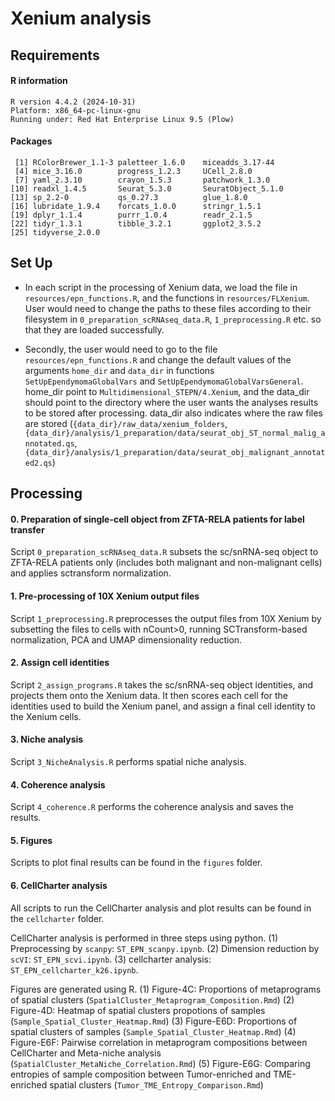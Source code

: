 # Xenium analysis

## Requirements

#### R information

```
R version 4.4.2 (2024-10-31)
Platform: x86_64-pc-linux-gnu
Running under: Red Hat Enterprise Linux 9.5 (Plow)
```

#### Packages
```
 [1] RColorBrewer_1.1-3 paletteer_1.6.0    miceadds_3.17-44  
 [4] mice_3.16.0        progress_1.2.3     UCell_2.8.0       
 [7] yaml_2.3.10        crayon_1.5.3       patchwork_1.3.0   
[10] readxl_1.4.5       Seurat_5.3.0       SeuratObject_5.1.0
[13] sp_2.2-0           qs_0.27.3          glue_1.8.0        
[16] lubridate_1.9.4    forcats_1.0.0      stringr_1.5.1     
[19] dplyr_1.1.4        purrr_1.0.4        readr_2.1.5       
[22] tidyr_1.3.1        tibble_3.2.1       ggplot2_3.5.2     
[25] tidyverse_2.0.0 
```

## Set Up

- In each script in the processing of Xenium data, we load the file in `resources/epn_functions.R`, and the functions in `resources/FLXenium`. User would need to change the paths to these files according to their filesystem in `0_preparation_scRNAseq_data.R`, `1_preprocessing.R` etc. so that they are loaded successfully.

- Secondly, the user would need to go to the file `resources/epn_functions.R` and change the default values of the arguments `home_dir` and `data_dir` in functions `SetUpEpendymomaGlobalVars` and `SetUpEpendymomaGlobalVarsGeneral`. home_dir point to `Multidimensional_STEPN/4.Xenium`, and the data_dir should point to the directory where the user wants the analyses results to be stored after processing. data_dir also indicates where the raw files are stored (`{data_dir}/raw_data/xenium_folders`, `{data_dir}/analysis/1_preparation/data/seurat_obj_ST_normal_malig_annotated.qs`, `{data_dir}/analysis/1_preparation/data/seurat_obj_malignant_annotated2.qs`)

## Processing 

#### 0. Preparation of single-cell object from ZFTA-RELA patients for label transfer
Script `0_preparation_scRNAseq_data.R` subsets the sc/snRNA-seq object to ZFTA-RELA patients only (includes both malignant and non-malignant cells) and applies sctransform normalization.

#### 1. Pre-processing of 10X Xenium output files
Script `1_preprocessing.R` preprocesses the output files from 10X Xenium by subsetting the files to cells with nCount>0, running SCTransform-based normalization, PCA and UMAP dimensionality reduction. 

#### 2. Assign cell identities
Script `2_assign_programs.R` takes the sc/snRNA-seq object identities, and projects them onto the Xenium data. It then scores each cell for the identities used to build the Xenium panel, and assign a final cell identity to the Xenium cells.

#### 3. Niche analysis
Script `3_NicheAnalysis.R` performs spatial niche analysis.

#### 4. Coherence analysis
Script `4_coherence.R` performs the coherence analysis and saves the results.

#### 5. Figures
Scripts to plot final results can be found in the `figures` folder.

#### 6. CellCharter analysis 
All scripts to run the CellCharter analysis and plot results can be found in the `cellcharter` folder. 

CellCharter analysis is performed in three steps using python.
(1) Preprocessing by `scanpy`: `ST_EPN_scanpy.ipynb`. 
(2) Dimension reduction by `scVI`: `ST_EPN_scvi.ipynb`. 
(3) cellcharter analysis: `ST_EPN_cellcharter_k26.ipynb`.

Figures are generated using R.
(1) Figure-4C: Proportions of metaprograms of spatial clusters (`SpatialCluster_Metaprogram_Composition.Rmd`)
(2) Figure-4D: Heatmap of spatial clusters propotions of samples (`Sample_Spatial_Cluster_Heatmap.Rmd`)
(3) Figure-E6D: Proportions of spatial clusters of samples (`Sample_Spatial_Cluster_Heatmap.Rmd`)
(4) Figure-E6F: Pairwise correlation in metaprogram compositions between CellCharter and Meta-niche analysis (`SpatialCluster_MetaNiche_Correlation.Rmd`)
(5) Figure-E6G: Comparing entropies of sample composition between Tumor-enriched and TME-enriched spatial clusters (`Tumor_TME_Entropy_Comparison.Rmd`)



